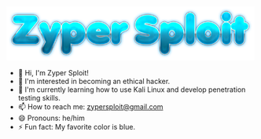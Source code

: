 ![[Zyper Sploit Text]](images/text.png)

- 👋 Hi, I'm Zyper Sploit!
- 👀 I'm interested in becoming an ethical hacker. 
- 🌱 I'm currently learning how to use Kali Linux and develop penetration testing skills. 
- 📫 How to reach me: zypersploit@gmail.com
- 😄 Pronouns: he/him
- ⚡ Fun fact: My favorite color is blue.
